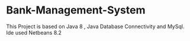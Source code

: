 # Bank-Management-System
This Project is based on Java 8 , Java Database Connectivity and MySql. Ide used Netbeans 8.2
